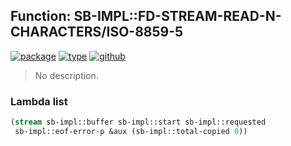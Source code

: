 ## Function: SB-IMPL::FD-STREAM-READ-N-CHARACTERS/ISO-8859-5
[![package](https://img.shields.io/badge/Package-SB--IMPL-5f9ea0.svg?style=social&colorA=999999)](../) [![type](https://img.shields.io/badge/Type-Function-5f9ea0.svg?style=social&colorA=999999)](../#function) [![github](https://img.shields.io/badge/GitHub-View_the_source-5f9ea0.svg?style=social&colorA=999999&logo=github)](https://github.com/sbcl/sbcl/blob/master/src/code/external-formats/enc-iso.lisp/) 

> No description.

### Lambda list
```cl
(stream sb-impl::buffer sb-impl::start sb-impl::requested
 sb-impl::eof-error-p &aux (sb-impl::total-copied 0))
```
